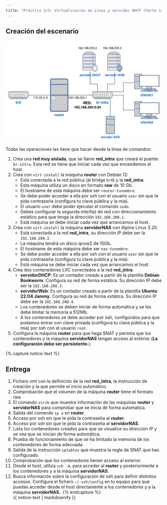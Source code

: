 ```yaml
---
title: "Práctica 2/3: Virtualización en Linux y servidor DHCP (Parte 1)"
---
```


## Creación del escenario

![Práctica](img/practica.png)

Todas las operaciones las tiene que hacer desde la línea de comandos:

1. Crea una **red muy aislada**, que se llame **red_intra** que creará el puente `br-intra`. Esta red se tiene que iniciar cada vez que encendemos el host.
2. Crea con `virt-install` la máquina **router** con Debian 12: 
	* Está conectada a la red pública (al bridge `br0`) y la **red_intra**.
	* Esta máquina utiliza un disco en formato **raw** de 10 Gb.
	* El hostname de esta máquina debe ser `router-tunombre`.
	* Se debe poder acceder a ella por ssh con el usuario `user` sin que te pida contraseña (configura tu clave pública y la mia).
    * El usuario `user` debe poder ejecutar el comando `sudo`.
	* Debes configurar la segunda interfaz de red con direccionamiento estático para que tenga la dirección `192.168.200.1`.
	* Está máquina se debe iniciar cada vez que arrancamos el host.
3. Crea con `virt-install` la máquina **servidorNAS** con Alpine Linux 3.20.
    * Está conectada a la red **red_intra**, su dirección IP debe ser la `192.168.200.2`.
    * La máquina tendrá un disco qcow2 de 15Gb.
    * El hostname de esta máquina debe ser `nas-tunombre`.
	* Se debe poder acceder a ella por ssh con el usuario `user` sin que te pida contraseña (configura tu clave pública y la mia).
    * Está máquina se debe iniciar cada vez que arrancamos el host.
4. Crea dos contenedores LXC conectados a la red **red_intra**. 
	* **servidorDHCP**: Es un contador creado a partir de la plantilla **Debian Bookworm**. Configura su red de forma estática. Su dirección IP debe ser la `192.168.200.3`.
	* **servidorWeb**: Es un contador creado a partir de la plantilla **Ubuntu 22.04 Jammy**. Configura su red de forma estática. Su dirección IP debe ser la `192.168.200.4`.
	* Los contenedores se deben iniciar de forma automática y se les debe limitar la memoria a 512Mb.
    * A los contenedores se debe acceder por ssh, configúralos para que podamos entrar con clave privada (configura tu clave pública y la mia) por ssh con el usuario `root`.
5. Configura la máquina **router** para que haga SNAT y permita que los contenedores y la máquina **servidorNAS** tengan acceso al exterior (**La configuración debe ser persistente.**). 

{% capture notice-text %}
## Entrega

1. Fichero xml con la definición de la red **red_intra**, la instrucción de creación y la que permite el inicio automático.
2. Comprobación que el volumen de la máquina **router** tiene el formato raw.
3. El comando `virsh` que muestra información de las máquinas **router** y **servidorNAS** para comprobar que se inicia de forma automática.
4. Salida del comando `ip a` en **router**.
5. Acceso por ssh sin que te pida la contraseña al **router**.
6. Acceso por ssh sin que te pida la contraseña al **servidorNAS**.
7. Lista los contenedores creados para que se visualice su dirección IP y se vea que se inician de forma automática.
8. Prueba de funcionamiento de que se ha limitado la memoria de los contenedores de forma adecuada.
9. Salida de la instrucción `iptables` que muestra la regla de SNAT que has configurado.
10. Comprobación que los contenedores tienen acceso al exterior.
11. Desde el host, utiliza `ssh -A`, para acceder al **router** y posteriormente a los contenedores y a la máquina **servidorNAS**.
12. Busca información sobre la configuración de ssh para definir distintos accesos. Configura el fichero `~/.ssh/config` en tu equipo para que puedas acceder desde el host directamente a los contenedores y a la máquina **servidorNAS**..
{% endcapture %}<div class="notice--info">{{ notice-text | markdownify }}</div>
